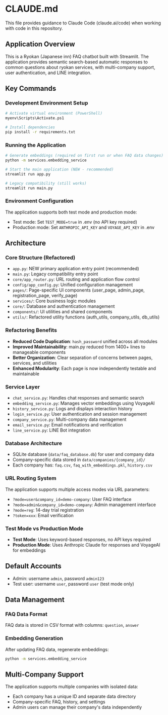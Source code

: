 # CLAUDE.md

This file provides guidance to Claude Code (claude.ai/code) when working with code in this repository.

## Application Overview

This is a Ryokan (Japanese inn) FAQ chatbot built with Streamlit. 
The application provides semantic search-based automatic responses to common questions about ryokan services, with multi-company support, user authentication, and LINE integration.

## Key Commands

### Development Environment Setup
```bash
# Activate virtual environment (PowerShell)
myenv\Scripts\Activate.ps1

# Install dependencies
pip install -r requirements.txt
```

### Running the Application
```bash
# Generate embeddings (required on first run or when FAQ data changes)
python -m services.embedding_service

# Start the main application (NEW - recommended)
streamlit run app.py

# Legacy compatibility (still works)
streamlit run main.py
```

### Environment Configuration
The application supports both test mode and production mode:
- Test mode: Set `TEST_MODE=true` in .env (no API key required)
- Production mode: Set `ANTHROPIC_API_KEY` and `VOYAGE_API_KEY` in .env

## Architecture

### Core Structure (Refactored)
- `app.py`: NEW primary application entry point (recommended)
- `main.py`: Legacy compatibility entry point
- `core/app_router.py`: URL routing and application flow control
- `config/app_config.py`: Unified configuration management
- `pages/`: Page-specific UI components (user_page, admin_page, registration_page, verify_page)
- `services/`: Core business logic modules
- `core/`: Database and authentication management
- `components/`: UI utilities and shared components  
- `utils/`: Refactored utility functions (auth_utils, company_utils, db_utils)

### Refactoring Benefits
- **Reduced Code Duplication**: `hash_password` unified across all modules
- **Improved Maintainability**: main.py reduced from 1400+ lines to manageable components
- **Better Organization**: Clear separation of concerns between pages, services, and utilities
- **Enhanced Modularity**: Each page is now independently testable and maintainable

### Service Layer
- `chat_service.py`: Handles chat responses and semantic search
- `embedding_service.py`: Manages vector embeddings using VoyageAI
- `history_service.py`: Logs and displays interaction history
- `login_service.py`: User authentication and session management
- `company_service.py`: Multi-company data management
- `email_service.py`: Email notifications and verification
- `line_service.py`: LINE Bot integration

### Database Architecture
- SQLite database (`data/faq_database.db`) for user and company data
- Company-specific data stored in `data/companies/{company_id}/`
- Each company has: `faq.csv`, `faq_with_embeddings.pkl`, `history.csv`

### URL Routing System
The application supports multiple access modes via URL parameters:
- `?mode=user&company_id=demo-company`: User FAQ interface
- `?mode=admin&company_id=demo-company`: Admin management interface
- `?mode=reg`: 14-day trial registration
- `?token=xxx`: Email verification

### Test Mode vs Production Mode
- **Test Mode**: Uses keyword-based responses, no API keys required
- **Production Mode**: Uses Anthropic Claude for responses and VoyageAI for embeddings

## Default Accounts
- Admin: username `admin`, password `admin123`
- Test user: username `user`, password `user` (test mode only)

## Data Management

### FAQ Data Format
FAQ data is stored in CSV format with columns: `question`, `answer`

### Embedding Generation
After updating FAQ data, regenerate embeddings:
```bash
python -m services.embedding_service
```

## Multi-Company Support
The application supports multiple companies with isolated data:
- Each company has a unique ID and separate data directory
- Company-specific FAQ, history, and settings
- Admin users can manage their company's data independently